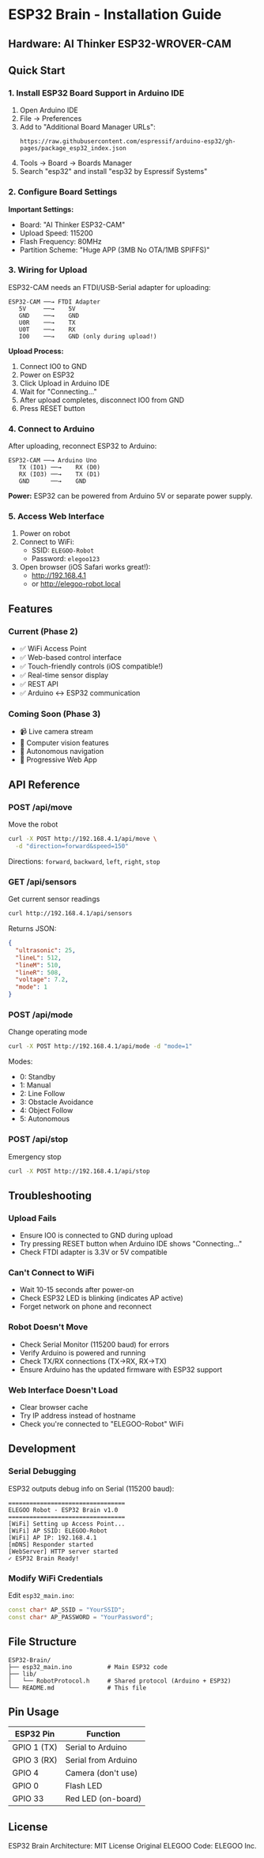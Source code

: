 # ESP32 Brain - Installation Guide

## Hardware: AI Thinker ESP32-WROVER-CAM

## Quick Start

### 1. Install ESP32 Board Support in Arduino IDE

1. Open Arduino IDE
2. File → Preferences
3. Add to "Additional Board Manager URLs":
   ```
   https://raw.githubusercontent.com/espressif/arduino-esp32/gh-pages/package_esp32_index.json
   ```
4. Tools → Board → Boards Manager
5. Search "esp32" and install "esp32 by Espressif Systems"

### 2. Configure Board Settings

**Important Settings:**
- Board: "AI Thinker ESP32-CAM"
- Upload Speed: 115200
- Flash Frequency: 80MHz
- Partition Scheme: "Huge APP (3MB No OTA/1MB SPIFFS)"

### 3. Wiring for Upload

ESP32-CAM needs an FTDI/USB-Serial adapter for uploading:

```
ESP32-CAM ──→ FTDI Adapter
   5V     ──→    5V
   GND    ──→    GND
   U0R    ──→    TX
   U0T    ──→    RX
   IO0    ──→    GND (only during upload!)
```

**Upload Process:**
1. Connect IO0 to GND
2. Power on ESP32
3. Click Upload in Arduino IDE
4. Wait for "Connecting..."
5. After upload completes, disconnect IO0 from GND
6. Press RESET button

### 4. Connect to Arduino

After uploading, reconnect ESP32 to Arduino:

```
ESP32-CAM ──→ Arduino Uno
   TX (IO1) ──→    RX (D0)
   RX (IO3) ──→    TX (D1)
   GND      ──→    GND
```

**Power:** ESP32 can be powered from Arduino 5V or separate power supply.

### 5. Access Web Interface

1. Power on robot
2. Connect to WiFi:
   - SSID: `ELEGOO-Robot`
   - Password: `elegoo123`
3. Open browser (iOS Safari works great!):
   - http://192.168.4.1
   - or http://elegoo-robot.local

## Features

### Current (Phase 2)
- ✅ WiFi Access Point
- ✅ Web-based control interface
- ✅ Touch-friendly controls (iOS compatible!)
- ✅ Real-time sensor display
- ✅ REST API
- ✅ Arduino ↔ ESP32 communication

### Coming Soon (Phase 3)
- 📹 Live camera stream
- 🎯 Computer vision features
- 🧠 Autonomous navigation
- 📱 Progressive Web App

## API Reference

### POST /api/move
Move the robot
```bash
curl -X POST http://192.168.4.1/api/move \
  -d "direction=forward&speed=150"
```

Directions: `forward`, `backward`, `left`, `right`, `stop`

### GET /api/sensors
Get current sensor readings
```bash
curl http://192.168.4.1/api/sensors
```

Returns JSON:
```json
{
  "ultrasonic": 25,
  "lineL": 512,
  "lineM": 510,
  "lineR": 508,
  "voltage": 7.2,
  "mode": 1
}
```

### POST /api/mode
Change operating mode
```bash
curl -X POST http://192.168.4.1/api/mode -d "mode=1"
```

Modes:
- 0: Standby
- 1: Manual
- 2: Line Follow
- 3: Obstacle Avoidance
- 4: Object Follow
- 5: Autonomous

### POST /api/stop
Emergency stop
```bash
curl -X POST http://192.168.4.1/api/stop
```

## Troubleshooting

### Upload Fails
- Ensure IO0 is connected to GND during upload
- Try pressing RESET button when Arduino IDE shows "Connecting..."
- Check FTDI adapter is 3.3V or 5V compatible

### Can't Connect to WiFi
- Wait 10-15 seconds after power-on
- Check ESP32 LED is blinking (indicates AP active)
- Forget network on phone and reconnect

### Robot Doesn't Move
- Check Serial Monitor (115200 baud) for errors
- Verify Arduino is powered and running
- Check TX/RX connections (TX→RX, RX→TX)
- Ensure Arduino has the updated firmware with ESP32 support

### Web Interface Doesn't Load
- Clear browser cache
- Try IP address instead of hostname
- Check you're connected to "ELEGOO-Robot" WiFi

## Development

### Serial Debugging

ESP32 outputs debug info on Serial (115200 baud):
```
=================================
ELEGOO Robot - ESP32 Brain v1.0
=================================
[WiFi] Setting up Access Point...
[WiFi] AP SSID: ELEGOO-Robot
[WiFi] AP IP: 192.168.4.1
[mDNS] Responder started
[WebServer] HTTP server started
✓ ESP32 Brain Ready!
```

### Modify WiFi Credentials

Edit `esp32_main.ino`:
```cpp
const char* AP_SSID = "YourSSID";
const char* AP_PASSWORD = "YourPassword";
```

## File Structure

```
ESP32-Brain/
├── esp32_main.ino          # Main ESP32 code
├── lib/
│   └── RobotProtocol.h     # Shared protocol (Arduino + ESP32)
└── README.md               # This file
```

## Pin Usage

| ESP32 Pin | Function |
|-----------|----------|
| GPIO 1 (TX) | Serial to Arduino |
| GPIO 3 (RX) | Serial from Arduino |
| GPIO 4 | Camera (don't use) |
| GPIO 0 | Flash LED |
| GPIO 33 | Red LED (on-board) |

## License

ESP32 Brain Architecture: MIT License
Original ELEGOO Code: ELEGOO Inc.
